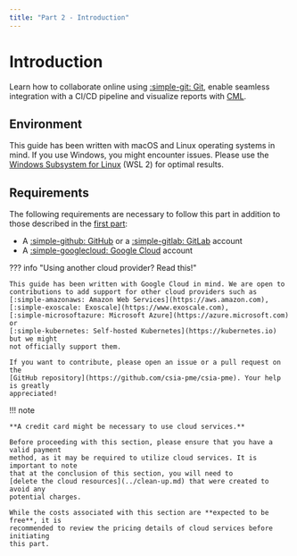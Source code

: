 ```yaml
---
title: "Part 2 - Introduction"
---
```


# Introduction

Learn how to collaborate online using [:simple-git: Git](../tools.md), enable
seamless integration with a CI/CD pipeline and visualize reports with [CML](../tools.md).

## Environment

This guide has been written with macOS and Linux operating systems in mind. If
you use Windows, you might encounter issues. Please use the
[Windows Subsystem for Linux](https://learn.microsoft.com/en-us/windows/wsl/)
(WSL 2) for optimal results.

## Requirements

The following requirements are necessary to follow this part in addition to
those described in the
[first part](../part-1-local-training-and-model-evaluation/introduction.md#requirements):

- A [:simple-github: GitHub](https://github.com) or a
  [:simple-gitlab: GitLab](https://gitlab.com) account
- A [:simple-googlecloud: Google Cloud](https://cloud.google.com) account

??? info "Using another cloud provider? Read this!"

    This guide has been written with Google Cloud in mind. We are open to
    contributions to add support for other cloud providers such as
    [:simple-amazonaws: Amazon Web Services](https://aws.amazon.com),
    [:simple-exoscale: Exoscale](https://www.exoscale.com),
    [:simple-microsoftazure: Microsoft Azure](https://azure.microsoft.com) or
    [:simple-kubernetes: Self-hosted Kubernetes](https://kubernetes.io) but we might
    not officially support them.

    If you want to contribute, please open an issue or a pull request on the
    [GitHub repository](https://github.com/csia-pme/csia-pme). Your help is greatly
    appreciated!

!!! note

    **A credit card might be necessary to use cloud services.**

    Before proceeding with this section, please ensure that you have a valid payment
    method, as it may be required to utilize cloud services. It is important to note
    that at the conclusion of this section, you will need to
    [delete the cloud resources](../clean-up.md) that were created to avoid any
    potential charges.

    While the costs associated with this section are **expected to be free**, it is
    recommended to review the pricing details of cloud services before initiating
    this part.
